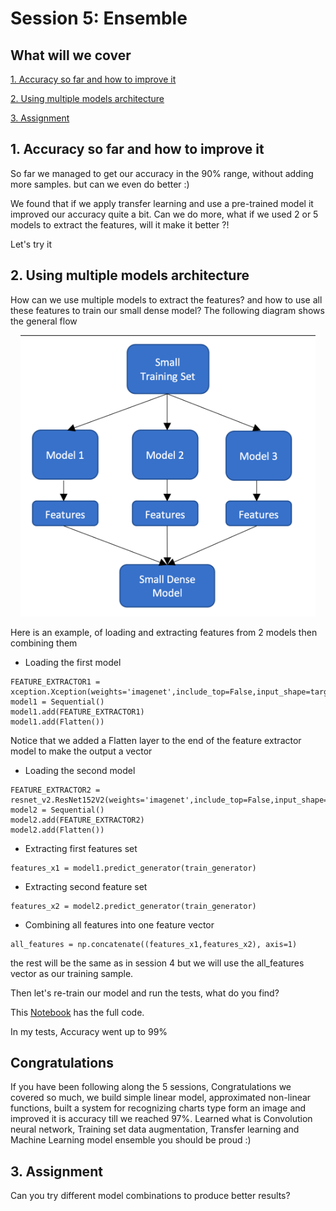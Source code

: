 # Session 5: Ensemble 

## What will we cover

[1. Accuracy so far and how to improve it](#1-accuracy-so-far-and-how-to-improve-it)

[2. Using multiple models architecture](#2-using-multiple-models-architecture)

[3. Assignment](#3-assignment)

## 1. Accuracy so far and how to improve it

So far we managed to get our accuracy in the 90% range, without adding more samples. but can we even do better :)

We found that if we apply transfer learning and use a pre-trained model it improved our accuracy quite a bit. Can we do more, what if we used 2 or 5 models to extract the features, will it make it better ?!

Let's try it

## 2. Using multiple models architecture

How can we use multiple models to extract the features? and how to use all these features to train our small dense model? The following diagram shows the general flow

<p align="center"> 
<img src="images/ensemble.png" height="450" >
</p>

Here is an example, of loading and extracting features from 2 models then combining them  

- Loading the first model 

~~~~{.python}
FEATURE_EXTRACTOR1 = xception.Xception(weights='imagenet',include_top=False,input_shape=targetSize_withdepth)
model1 = Sequential()
model1.add(FEATURE_EXTRACTOR1)
model1.add(Flatten())
~~~~

Notice that we added a Flatten layer to the end of the feature extractor model to make the output a vector

- Loading the second model 

~~~~{.python}
FEATURE_EXTRACTOR2 = resnet_v2.ResNet152V2(weights='imagenet',include_top=False,input_shape=targetSize_withdepth)
model2 = Sequential()
model2.add(FEATURE_EXTRACTOR2)
model2.add(Flatten())
~~~~

- Extracting first features set

~~~~{.python}
features_x1 = model1.predict_generator(train_generator)
~~~~

- Extracting second feature set

~~~~{.python}
features_x2 = model2.predict_generator(train_generator)
~~~~

- Combining all features into one feature vector

~~~~{.python}
all_features = np.concatenate((features_x1,features_x2), axis=1)
~~~~

the rest will be the same as in session 4 but we will use the all_features vector as our training sample. 

Then let's re-train our model and run the tests, what do you find?

This [Notebook](https://github.com/mohmiim/MLIntroduction/blob/master/session-5/Session_5_ensemble.ipynb) has the full code.

In my tests, Accuracy went up to 99%

## Congratulations 

If you have been following along the 5 sessions, Congratulations we covered so much, we build simple linear model, approximated non-linear functions, built a system for recognizing charts type form an image and improved it is accuracy till we reached 97%. Learned what is Convolution neural network, Training set data augmentation, Transfer learning and Machine Learning model ensemble you should be proud :)

## 3. Assignment

Can you try different model combinations to produce better results? 

